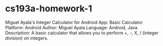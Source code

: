 # cs193a-homework-1
Miguel Ayala's Integer Calculator for Android
App: Basic Calculator 
Platform: Android
Author: Miguel Ayala
Language: Android, Java
Description: A basic calculator that allows you to perform +, -, X, / (integer division) on integers.
